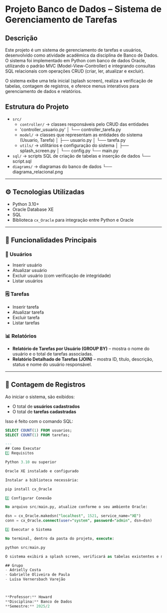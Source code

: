# Projeto Banco de Dados – Sistema de Gerenciamento de Tarefas

## Descrição
Este projeto é um sistema de gerenciamento de tarefas e usuários, desenvolvido como atividade acadêmica da disciplina de Banco de Dados.
O sistema foi implementado em Python com banco de dados Oracle, utilizando o padrão MVC (Model-View-Controller) e integrando consultas SQL relacionais com operações CRUD (criar, ler, atualizar e excluir).

O sistema exibe uma tela inicial (splash screen), realiza a verificação de tabelas, contagem de registros, e oferece menus interativos para gerenciamento de dados e relatórios.

## Estrutura do Projeto
- `src/`
  - `controller/` → classes responsáveis pelo CRUD das entidades
  - 'controller_usuario.py'
│ └── controller_tarefa.py
  - `model/` → classes que representam as entidades do sistema (Usuario, Tarefa)
│ ├── usuario.py
│ └── tarefa.py
  - `utils/` → utilitários e configuração do sistema
│ ├── splash_screen.py
│ └── config.py
└── main.py
- `sql/` → scripts SQL de criação de tabelas e inserção de dados
└── script.sql
- `diagrams/` → diagramas do banco de dados
└── diagrama_relacional.png

---

## ⚙️ Tecnologias Utilizadas

- Python 3.10+
- Oracle Database XE
- SQL
- Biblioteca `cx_Oracle` para integração entre Python e Oracle

---

## 🧩 Funcionalidades Principais

### 👥 Usuários
- Inserir usuário  
- Atualizar usuário  
- Excluir usuário (com verificação de integridade)  
- Listar usuários  

### 🗒️ Tarefas
- Inserir tarefa  
- Atualizar tarefa  
- Excluir tarefa  
- Listar tarefas  

### 📊 Relatórios
- **Relatório de Tarefas por Usuário (GROUP BY)** – mostra o nome do usuário e o total de tarefas associadas.  
- **Relatório Detalhado de Tarefas (JOIN)** – mostra ID, título, descrição, status e nome do usuário responsável.  

---

## 🧾 Contagem de Registros

Ao iniciar o sistema, são exibidos:
- O total de **usuários cadastrados**  
- O total de **tarefas cadastradas**

Isso é feito com o comando SQL:
```sql
SELECT COUNT(1) FROM usuarios;
SELECT COUNT(1) FROM tarefas;

---
## Como Executar
1️⃣ Requisitos

Python 3.10 ou superior

Oracle XE instalado e configurado

Instalar a biblioteca necessária:

pip install cx_Oracle

2️⃣ Configurar Conexão

No arquivo src/main.py, atualize conforme o seu ambiente Oracle:

dsn = cx_Oracle.makedsn("localhost", 1521, service_name="XE")
conn = cx_Oracle.connect(user="system", password="admin", dsn=dsn)

3️⃣ Executar o Sistema

No terminal, dentro da pasta do projeto, execute:

python src/main.py

O sistema exibirá a splash screen, verificará as tabelas existentes e mostrará a quantidade de registros antes de abrir o menu principal.

## Grupo
- Adrielly Costa
- Gabrielle Oliveira de Paula
- Luísa Vernersbach Varejão



**Professor:** Howard
**Disciplina:** Banco de Dados  
**Semestre:** 2025/2
